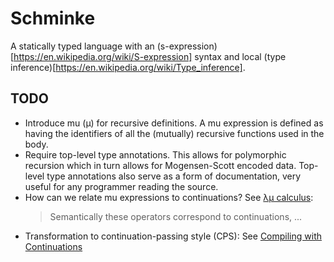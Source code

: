 # Schminke
A statically typed language with an
(s-expression)[https://en.wikipedia.org/wiki/S-expression] syntax and local
(type inference)[https://en.wikipedia.org/wiki/Type_inference].

## TODO
* Introduce mu (μ) for recursive definitions. A mu expression is defined as
  having the identifiers of all the (mutually) recursive functions used in the
  body.
* Require top-level type annotations. This allows for polymorphic recursion
  which in turn allows for Mogensen-Scott encoded data. Top-level type
  annotations also serve as a form of documentation, very useful for any
  programmer reading the source.
* How can we relate mu expressions to continuations?
  See [λμ calculus](https://en.wikipedia.org/wiki/Lambda-mu_calculus):
  > Semantically these operators correspond to continuations, ...
* Transformation to continuation-passing style (CPS):
  See
  [Compiling with Continuations](https://books.google.com.au/books?id=zbDBQgAACAAJ&dq=isbn:0521416957&hl=en&sa=X&ved=0ahUKEwiD3fX6-5LTAhWMTbwKHWj1CSQQ6AEIGzAA)
